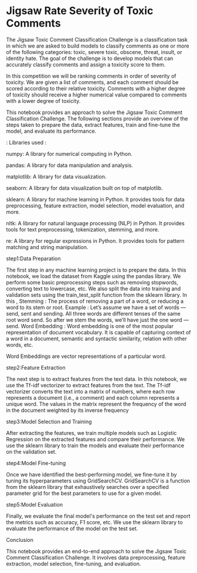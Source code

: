 # Jigsaw Rate Severity of Toxic Comments

The Jigsaw Toxic Comment Classification Challenge is a  classification task in which we are asked to build models to classify comments as one or more of the following categories: toxic, severe toxic, obscene, threat, insult, or identity hate. The goal of the challenge is to develop models that can accurately classify comments and assign a toxicity score to them.

In this competition we will be ranking comments in order of severity of toxicity. We are given a list of comments, and each comment should be scored according to their relative toxicity. Comments with a higher degree of toxicity should receive a higher numerical value compared to comments with a lower degree of toxicity.

This notebook provides an approach to solve the Jigsaw Toxic Comment Classification Challenge. The following sections provide an overview of the steps taken to prepare the data, extract features, train and fine-tune the model, and evaluate its performance.

: Libraries used :

numpy: A library for numerical computing in Python.

pandas: A library for data manipulation and analysis.

matplotlib: A library for data visualization.

seaborn: A library for data visualization built on top of matplotlib.

sklearn: A library for machine learning in Python. It provides tools for data preprocessing, feature extraction, model selection, model evaluation, and more.

nltk: A library for natural language processing (NLP) in Python. It provides tools for text preprocessing, tokenization, stemming, and more.

re: A library for regular expressions in Python. It provides tools for pattern matching and string manipulation.

step1:Data Preparation

The first step in any machine learning project is to prepare the data. In this notebook, we load the dataset from Kaggle using the pandas library. We perform some basic preprocessing steps such as removing stopwords, converting text to lowercase, etc. We also split the data into training and validation sets using the train_test_split function from the sklearn library.
  In this , 
 Stemming :
The process of removing a part of a word, or reducing a word to its stem or root.
Example :
Let’s assume we have a set of words — send, sent and sending. All three words are different tenses of the same root word send. So after we stem the words, we’ll have just the one word — send.
 Word Embedding :
Word embedding is one of the most popular representation of document vocabulary. It is capable of capturing context of a word in a document, semantic and syntactic similarity, relation with other words, etc.

Word Embeddings are vector representations of a particular word.

step2:Feature Extraction

The next step is to extract features from the text data. In this notebook, we use the Tf-idf vectorizer to extract features from the text. The Tf-idf vectorizer converts the text into a matrix of numbers, where each row represents a document (i.e., a comment) and each column represents a unique word. The values in the matrix represent the frequency of the word in the document weighted by its inverse frequency 

step3:Model Selection and Training

After extracting the features, we train multiple models such as Logistic Regression on the extracted features and compare their performance. We use the sklearn library to train the models and evaluate their performance on the validation set.

step4:Model Fine-tuning

Once we have identified the best-performing model, we fine-tune it by tuning its hyperparameters using GridSearchCV. GridSearchCV is a function from the sklearn library that exhaustively searches over a specified parameter grid for the best parameters to use for a given model.

step5:Model Evaluation

Finally, we evaluate the final model's performance on the test set and report the metrics such as accuracy, F1 score, etc. We use the sklearn library to evaluate the performance of the model on the test set.

Conclusion

This notebook provides an end-to-end approach to solve the Jigsaw Toxic Comment Classification Challenge. It involves data preprocessing, feature extraction, model selection, fine-tuning, and evaluation. 

